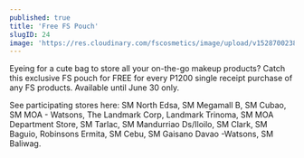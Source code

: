 ```yaml
---
published: true
title: 'Free FS Pouch'
slugID: 24
image: 'https://res.cloudinary.com/fscosmetics/image/upload/v1528700238/freepouch.jpg'
---
```


Eyeing for a cute bag to store all your on-the-go makeup products? Catch this exclusive FS pouch for FREE for every P1200 single receipt purchase of any FS products. Available until June 30 only.

See participating stores here: SM North Edsa, SM Megamall B, SM Cubao, SM MOA - Watsons, The Landmark Corp, Landmark Trinoma, SM MOA Department Store, SM Tarlac, SM Mandurriao Ds/Iloilo, SM Clark, SM Baguio, Robinsons Ermita, SM Cebu, SM Gaisano Davao -Watsons, SM Baliwag.
